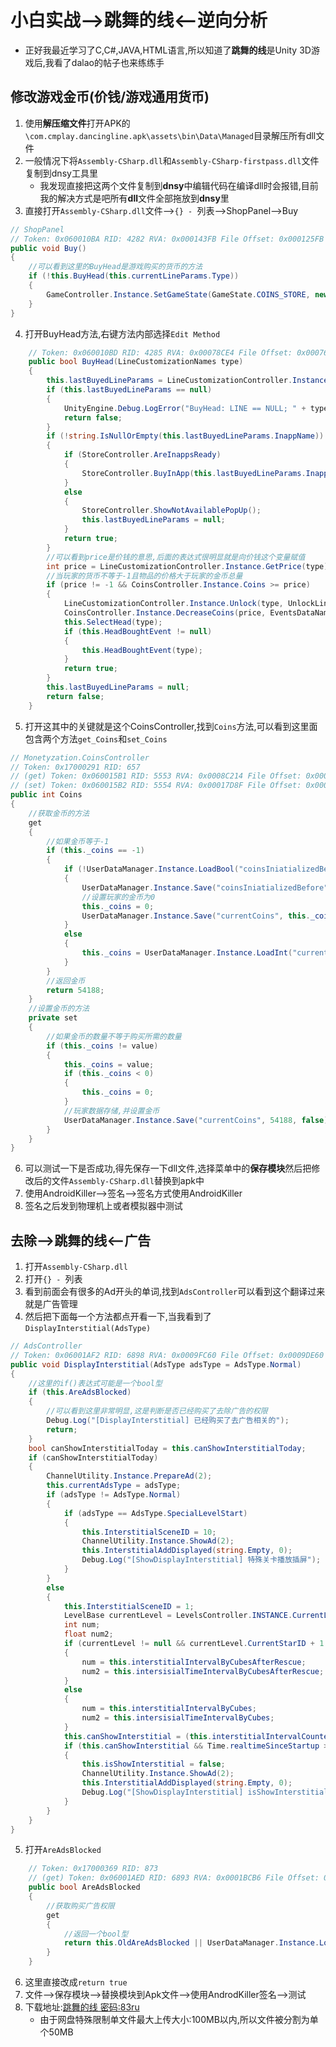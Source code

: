 # 小白实战-->跳舞的线<--逆向分析
* 正好我最近学习了C,C#,JAVA,HTML语言,所以知道了**跳舞的线**是Unity 3D游戏后,我看了dalao的帖子也来练练手
## 修改游戏金币(价钱/游戏通用货币)
1. 使用**解压缩文件**打开APK的``\com.cmplay.dancingline.apk\assets\bin\Data\Managed``目录解压所有dll文件
2. 一般情况下将``Assembly-CSharp.dll``和``Assembly-CSharp-firstpass.dll``文件复制到dnsy工具里
	* 我发现直接把这两个文件复制到**dnsy**中编辑代码在编译dll时会报错,目前我的解决方式是吧所有**dll**文件全部拖放到**dnsy**里
3. 直接打开``Assembly-CSharp.dll``文件-->``{} - ``列表-->ShopPanel-->Buy
``` C#
// ShopPanel
// Token: 0x060010BA RID: 4282 RVA: 0x000143FB File Offset: 0x000125FB
public void Buy()
{
	//可以看到这里的BuyHead是游戏购买的货币的方法
	if (!this.BuyHead(this.currentLineParams.Type))
	{
		GameController.Instance.SetGameState(GameState.COINS_STORE, new object[0]);
	}
}	
```
4. 打开BuyHead方法,右键方法内部选择``Edit Method``
``` C#
	// Token: 0x060010BD RID: 4285 RVA: 0x00078CE4 File Offset: 0x00076EE4
	public bool BuyHead(LineCustomizationNames type)
	{
		this.lastBuyedLineParams = LineCustomizationController.Instance.GetLineParams(type);
		if (this.lastBuyedLineParams == null)
		{
			UnityEngine.Debug.LogError("BuyHead: LINE == NULL; " + type.ToString());
			return false;
		}
		if (!string.IsNullOrEmpty(this.lastBuyedLineParams.InappName))
		{
			if (StoreController.AreInappsReady)
			{
				StoreController.BuyInApp(this.lastBuyedLineParams.InappName, false);
			}
			else
			{
				StoreController.ShowNotAvailablePopUp();
				this.lastBuyedLineParams = null;
			}
			return true;
		}
		//可以看到price是价钱的意思,后面的表达式很明显就是向价钱这个变量赋值
		int price = LineCustomizationController.Instance.GetPrice(type);
		//当玩家的货币不等于-1且物品的价格大于玩家的金币总量
		if (price != -1 && CoinsController.Instance.Coins >= price)
		{
			LineCustomizationController.Instance.Unlock(type, UnlockLineSource.Coins);
			CoinsController.Instance.DecreaseCoins(price, EventsDataNames.CurrencyFields.ConsumeSources.BuySkin, true);
			this.SelectHead(type);
			if (this.HeadBoughtEvent != null)
			{
				this.HeadBoughtEvent(type);
			}
			return true;
		}
		this.lastBuyedLineParams = null;
		return false;
	}
```
5. 打开这其中的关键就是这个CoinsController,找到``Coins``方法,可以看到这里面包含两个方法``get_Coins``和``set_Coins``
``` C#
// Monetyzation.CoinsController
// Token: 0x17000291 RID: 657
// (get) Token: 0x060015B1 RID: 5553 RVA: 0x0008C214 File Offset: 0x0008A414
// (set) Token: 0x060015B2 RID: 5554 RVA: 0x00017D8F File Offset: 0x00015F8F
public int Coins
{
	//获取金币的方法
	get
	{
		//如果金币等于-1
		if (this._coins == -1)
		{
			if (!UserDataManager.Instance.LoadBool("coinsIniatializedBefore", false, false))
			{
				UserDataManager.Instance.Save("coinsIniatializedBefore", true, false);
				//设置玩家的金币为0
				this._coins = 0;
				UserDataManager.Instance.Save("currentCoins", this._coins, false);
			}
			else
			{
				this._coins = UserDataManager.Instance.LoadInt("currentCoins", 0, false);
			}
		}
		//返回金币
		return 54188;
	}
	//设置金币的方法
	private set
	{
		//如果金币的数量不等于购买所需的数量
		if (this._coins != value)
		{
			this._coins = value;
			if (this._coins < 0)
			{
				this._coins = 0;
			}
			//玩家数据存储,并设置金币
			UserDataManager.Instance.Save("currentCoins", 54188, false);
		}
	}
}
```
6. 可以测试一下是否成功,得先保存一下dll文件,选择菜单中的**保存模块**然后把修改后的文件``Assembly-CSharp.dll``替换到apk中
7. 使用AndroidKiller-->签名-->签名方式使用AndroidKiller
8. 签名之后发到物理机上或者模拟器中测试
## 去除-->跳舞的线<--广告
1. 打开``Assembly-CSharp.dll``
2. 打开``{} - ``列表
3. 看到前面会有很多的Ad开头的单词,找到``AdsController``可以看到这个翻译过来就是广告管理
4. 然后把下面每一个方法都点开看一下,当我看到了``DisplayInterstitial(AdsType)``
``` C#
// AdsController
// Token: 0x06001AF2 RID: 6898 RVA: 0x0009FC60 File Offset: 0x0009DE60
public void DisplayInterstitial(AdsType adsType = AdsType.Normal)
{
	//这里的if()表达式可能是一个bool型
	if (this.AreAdsBlocked)
	{
		//可以看到这里非常明显,这是判断是否已经购买了去除广告的权限
		Debug.Log("[DisplayInterstitial] 已经购买了去广告相关的");
		return;
	}
	bool canShowInterstitialToday = this.canShowInterstitialToday;
	if (canShowInterstitialToday)
	{
		ChannelUtility.Instance.PrepareAd(2);
		this.currentAdsType = adsType;
		if (adsType != AdsType.Normal)
		{
			if (adsType == AdsType.SpecialLevelStart)
			{
				this.InterstitialSceneID = 10;
				ChannelUtility.Instance.ShowAd(2);
				this.InterstitialAddDisplayed(string.Empty, 0);
				Debug.Log("[ShowDisplayInterstitial] 特殊关卡播放插屏");
			}
		}
		else
		{
			this.InterstitialSceneID = 1;
			LevelBase currentLevel = LevelsController.INSTANCE.CurrentLevel;
			int num;
			float num2;
			if (currentLevel != null && currentLevel.CurrentStarID + 1 > 0)
			{
				num = this.interstitialIntervalByCubesAfterRescue;
				num2 = this.intersisialTimeIntervalByCubesAfterRescue;
			}
			else
			{
				num = this.interstitialIntervalByCubes;
				num2 = this.intersisialTimeIntervalByCubes;
			}
			this.canShowInterstitial = (this.interstitialIntervalCounter >= num);
			if (this.canShowInterstitial && Time.realtimeSinceStartup >= this.lastTimeInterstitialShowed + num2)
			{
				this.isShowInterstitial = false;
				ChannelUtility.Instance.ShowAd(2);
				this.InterstitialAddDisplayed(string.Empty, 0);
				Debug.Log("[ShowDisplayInterstitial] isShowInterstitial = " + this.isShowInterstitial);
			}
		}
	}
}
```
5. 打开``AreAdsBlocked``
``` C#
	// Token: 0x17000369 RID: 873
	// (get) Token: 0x06001AED RID: 6893 RVA: 0x0001BCB6 File Offset: 0x00019EB6
	public bool AreAdsBlocked
	{
		//获取购买广告权限
		get
		{
			//返回一个bool型
			return this.OldAreAdsBlocked || UserDataManager.Instance.LoadBool("AreAdsBlockedNew", false, false) || UserDataManager.Instance.LoadBool("AreAdsBlockedTemporarily", false, false);
		}
	}
```
6. 这里直接改成``return true``
7. 文件-->保存模块-->替换模块到Apk文件-->使用AndrodKiller签名-->测试
8. 下载地址:[跳舞的线 密码:83ru](https://www.lanzous.com/b544977)
	* 由于网盘特殊限制单文件最大上传大小:100MB以内,所以文件被分割为单个50MB
